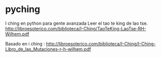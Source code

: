# pyching
I ching en python para gente avanzada
Leer el tao te king de lao tse.
http://libroesoterico.com/biblioteca/I-Ching/TaoTeKing-LaoTse-RH-Wilhem.pdf

Basado en i ching : http://libroesoterico.com/biblioteca/I-Ching/I-Ching-Libro_de_las_Mutaciones-r-h-wilhem.pdf
